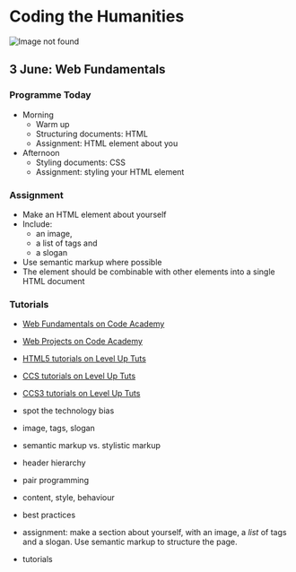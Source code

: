 # Coding the Humanities

![Image not found](http://info.codingthehumanities.com/images/logo.svg)

## 3 June: Web Fundamentals

### Programme Today

+ Morning
  + Warm up
  + Structuring documents: HTML
  + Assignment: HTML element about you
+ Afternoon
  + Styling documents: CSS
  + Assignment: styling your HTML element

### Assignment

+ Make an HTML element about yourself
+ Include: 
  + an image,
  + a list of tags and
  + a slogan
+ Use semantic markup where possible
+ The element should be combinable with other elements into a single HTML document

### Tutorials

+ [Web Fundamentals on Code Academy](http://www.codecademy.com/tracks/web)
+ [Web Projects on Code Academy](http://www.codecademy.com/tracks/projects)
+ [HTML5 tutorials on Level Up Tuts](http://leveluptuts.com/tutorials/html5-tutorials)
+ [CCS tutorials on Level Up Tuts](http://leveluptuts.com/tutorials/css-tutorials)
+ [CCS3 tutorials on Level Up Tuts](http://leveluptuts.com/tutorials/css3-tutorials)


+ spot the technology bias
+ image, tags, slogan
+ semantic markup vs. stylistic markup
+ header hierarchy
+ pair programming
+ content, style, behaviour
+ best practices
+ assignment: make a section about yourself, with an image, a *list* of tags and a slogan. Use semantic markup to structure the page.
+ tutorials

